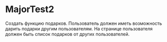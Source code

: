 # MajorTest2
Создать функцию подарков. Пользователь должен иметь возможность дарить подарки другим пользователям. На странице пользователя должен быть список подарков от других пользователей.
